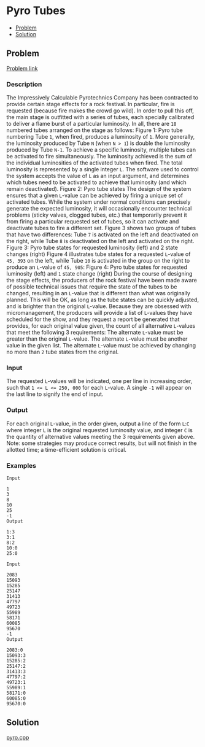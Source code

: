 # Pyro Tubes
- [Problem](#problem)
- [Solution](#pyro.cpp)

## Problem
[Problem link](https://open.kattis.com/problems/pyro)

### Description

The Impressively Calculable Pyrotechnics Company has been contracted to provide certain stage effects for a rock festival. In particular, fire is requested (because fire makes the crowd go wild). In order to pull this off, the main stage is outfitted with a series of tubes, each specially calibrated to deliver a flame burst of a particular luminosity. In all, there are `18` numbered tubes arranged on the stage as follows: Figure 1: Pyro tube numbering Tube `1`, when fired, produces a luminosity of `1`. More generally, the luminosity produced by Tube `N` (when `N > 1`) is double the luminosity produced by Tube `N-1`.
To achieve a specific luminosity, multiple tubes can be activated to fire simultaneously. The luminosity achieved is the sum of the individual luminosities of the activated tubes when fired. The total luminosity is represented by a single integer `L`. The software used to control the system accepts the value of `L` as an input argument, and determines which tubes need to be activated to achieve that luminosity (and which remain deactivated). Figure 2: Pyro tube states The design of the system ensures that a given `L`-value can be achieved by firing a unique set of activated tubes. While the system under normal conditions can precisely generate the expected luminosity, it will occasionally encounter technical problems (sticky valves, clogged tubes, etc.) that temporarily prevent it from firing a particular requested set of tubes, so it can activate and deactivate tubes to fire a different set.
Figure 3 shows two groups of tubes that have two differences: Tube `7` is activated on the left and deactivated on the right, while Tube `8` is deactivated on the left and activated on the right. Figure 3: Pyro tube states for requested luminosity (left) and 2 state changes (right) Figure 4 illustrates tube states for a requested `L`-value of `45, 393` on the left, while Tube `10` is activated in the group on the right to produce an `L`-value of `45, 905`: Figure 4: Pyro tube states for requested luminosity (left) and `1` state change (right) During the course of designing the stage effects, the producers of the rock festival have been made aware of possible technical issues that require the state of the tubes to be changed, resulting in an `L`-value that is different than what was originally planned. This will be OK, as long as the tube states can be quickly adjusted, and is brighter than the original `L`-value. Because they are obsessed with micromanagement, the producers will provide a list of `L`-values they have scheduled for the show, and they request a report be generated that provides, for each original value given, the count of all alternative `L`-values that meet the following 3 requirements: The alternate `L`-value must be greater than the original `L`-value. The alternate `L`-value must be another value in the given list. The alternate `L`-value must be achieved by changing no more than `2` tube states from the original. 

### Input
The requested `L`-values will be indicated, one per line in increasing order, such that `1 <= L <= 250, 000` for each `L`-value. A single `-1` will appear on the last line to signify the end of input.

### Output
For each original `L`-value, in the order given, output a line of the form `L`:`C` where integer `L` is the original requested luminosity value, and integer `C` is the quantity of alternative values meeting the 3 requirements given above.
Note: some strategies may produce correct results, but will not finish in the allotted time; a time-efficient solution is critical. 

### Examples
```
Input

1
3
8
10
25
-1
Output

1:3
3:1
8:2
10:0
25:0
```
```
Input

2083
15093
15285
25147
31413
47797
49723
55989
58171
60085
95670
-1
Output

2083:0
15093:3
15285:2
25147:2
31413:3
47797:2
49723:1
55989:1
58171:0
60085:0
95670:0
```


## Solution

[pyro.cpp](./pyro.cpp)